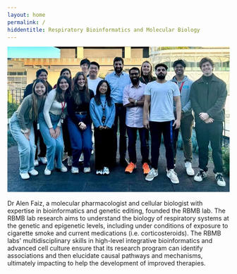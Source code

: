 ```yaml
---
layout: home
permalink: /
hiddentitle: Respiratory Bioinformatics and Molecular Biology
---
```


![Group photo 2024](assets/img/people/lab-photo-2024.jpg)

Dr Alen Faiz, a molecular pharmacologist and cellular biologist with expertise in bioinformatics and genetic editing, founded the RBMB lab. The RBMB lab research aims to understand the biology of respiratory systems at the genetic and epigenetic levels, including under conditions of exposure to cigarette smoke and current medications (i.e. corticosteroids). The RBMB labs' multidisciplinary skills in high-level integrative bioinformatics and advanced cell culture ensure that its research program can identify associations and then elucidate causal pathways and mechanisms, ultimately impacting to help the development of improved therapies.
